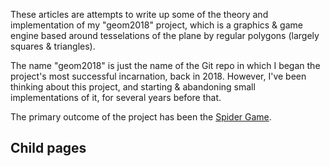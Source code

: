 These articles are attempts to write up some of the theory and implementation
of my "geom2018" project, which is a graphics & game engine based around tesselations
of the plane by regular polygons (largely squares & triangles).

The name "geom2018" is just the name of the Git repo in which I began the project's most
successful incarnation, back in 2018.
However, I've been thinking about this project, and starting & abandoning small implementations
of it, for several years before that.

The primary outcome of the project has been the [Spider Game](depths.html).

## Child pages
